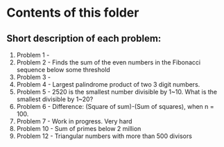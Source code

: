 # Contents of this folder

## Short description of each problem:
1. Problem 1 -
2. Problem 2 - Finds the sum of the even numbers in the Fibonacci sequence below some threshold
3. Problem 3 -
4. Problem 4 - Largest palindrome product of two 3 digit numbers.
5. Problem 5 - 2520 is the smallest number divisible by 1~10. What is the smallest divisible by 1~20?
6. Problem 6 - Difference: (Square of sum)-(Sum of squares), when n = 100.
7. Problem 7 - Work in progress. Very hard
8. Problem 10 - Sum of primes below 2 million
9. Problem 12 - Triangular numbers with more than 500 divisors
